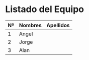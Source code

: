 # Listado del Equipo

| Nº | Nombres | Apellidos |
|----|----------|-----------|
| 1  | Angel    |           |
| 2  | Jorge    |           |
| 3  | Alan     |           |
